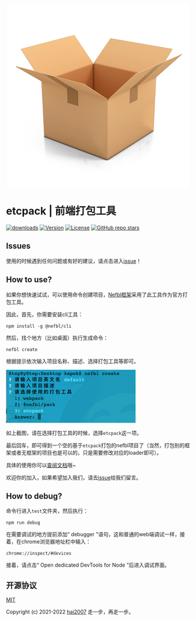 <p align='center'>
    <a href='https://etcpack.github.io/api' target='_blank'>
        <img src='./logo.png'>
    </a>
</p>

# etcpack | 前端打包工具

<p>
  <a href="https://hai2007.gitee.io/npm-downloads?interval=7&packages=etcpack"><img src="https://img.shields.io/npm/dm/etcpack.svg" alt="downloads"></a>
  <a href="https://www.npmjs.com/package/etcpack"><img src="https://img.shields.io/npm/v/etcpack.svg" alt="Version"></a>
  <a href="https://github.com/etcpack/etcpack/blob/master/LICENSE"><img src="https://img.shields.io/npm/l/etcpack.svg" alt="License"></a>
  <a href="https://github.com/etcpack/etcpack" target='_blank'><img alt="GitHub repo stars" src="https://img.shields.io/github/stars/etcpack/etcpack?style=social"></a>
</p>

## Issues
使用的时候遇到任何问题或有好的建议，请点击进入[issue](https://github.com/etcpack/etcpack/issues)！

## How to use?

如果你想快速试试，可以使用命令创建项目，[Nefbl框架](https://nefbl.github.io/api/)采用了此工具作为官方打包工具。

因此，首先，你需要安装cli工具：

```
npm install -g @nefbl/cli
```

然后，找个地方（比如桌面）执行生成命令：

```
nefbl create
```

根据提示依次输入项目名称、描述、选择打包工具等即可。

<img src='./images/img1.png' />

如上截图，请在选择打包工具的时候，选择```etcpack```这一项。

最后回车，即可得到一个空的基于```etcpack```打包的nefbl项目了（当然，打包别的框架或者无框架的项目也是可以的，只是需要修改对应的loader即可）。

具体的使用你可以[查阅文档](https://etcpack.github.io/api)哦~

欢迎你的加入，如果希望加入我们，请去[issue](https://github.com/etcpack/etcpack/issues)给我们留言。

## How to debug?

命令行进入```test```文件夹，然后执行：

```
npm run debug
```

在需要调试的地方提前添加“ debugger ”语句，这和普通的web端调试一样，接着，在chrome浏览器地址栏中输入：

```
chrome://inspect/#devices
```

接着，请点击“ Open dedicated DevTools for Node ”后进入调试界面。

开源协议
---------------------------------------
[MIT](https://github.com/etcpack/etcpack/blob/master/LICENSE)

Copyright (c) 2021-2022 [hai2007](https://hai2007.github.io/SweetHome/) 走一步，再走一步。
